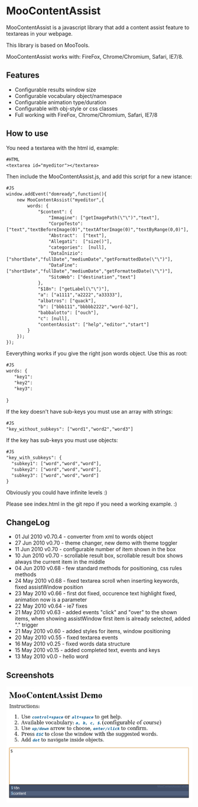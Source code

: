 MooContentAssist
===========

MooContentAssist is a javascript library that add a content assist feature to textareas in your webpage.

This library is based on MooTools.

MooContentAssist works with: FireFox, Chrome/Chromium, Safari, IE7/8.

Features
----------
 * Configurable results window size
 * Configurable vocabulary object/namespace
 * Configurable animation type/duration
 * Configurable with obj-style or css classes
 * Full working with FireFox, Chrome/Chromium, Safari, IE7/8 

How to use
----------

You need a textarea with the html id, example:
    
    #HTML
    <textarea id="myeditor"></textarea>

Then include the MooContentAssist.js, and add this script for a new istance:
   
    #JS
    window.addEvent("domready",function(){
        new MooContentAssist("myeditor",{
            words: {
                "$content": {
                    "Immagine": ["getImagePath(\"\")","text"],
                    "CorpoTesto":  ["text","textBeforeImage(0)","textAfterImage(0)","textByRange(0,0)"],
                    "Abstract":  ["text"],
                    "Allegati":  ["size()"],
                    "categories":  [null],
                    "DataInizio":  ["shortDate","fullDate","mediumDate","getFormattedDate(\"\")"],
                    "DataFine":  ["shortDate","fullDate","mediumDate","getFormattedDate(\"\")"],
                    "SitoWeb": ["destination","text"]
                },
                "$18n": ["getLabel(\"\")"],
                "a": ["a1111","a2222","a33333"],
                "albatros": ["quack"],
                "b": ["bbb111","bbbbb2222","word-b2"],
                "babbalotto": ["ouch"],
                "c": [null],
                "contentAssist": ["help","editor","start"]
            }
        });
    });


Eeverything works if you give the right json words object.
Use this as root: 

    #JS
    words: {
       "key1": 
       "key2": 
       "key3":
    
    }

If the key doesn't have sub-keys you must use an array with strings:

	#JS
	"key_without_subkeys": ["word1","word2","word3"]

If the key has sub-keys you must use objects:

	#JS
	"key_with_subkeys": {
	  "subkey1": ["word","word","word"],
	  "subkey2": ["word","word","word"],
	  "subkey3": ["word","word","word"]
	}

Obviously you could have infinite levels :)

Please see index.html in the git repo if you need a working example. :)

ChangeLog
-----------
* 01 Jul 2010 v0.70.4 - converter from xml to words object
* 27 Jun 2010 v0.70 - theme changer, new demo with theme toggler
* 11 Jun 2010 v0.70 - configurable number of item shown in the box
* 10 Jun 2010 v0.70 - scrollable result box, scrollable result box shows always the current item in the middle
* 04 Jun 2010 v0.68 - few standard methods for positioning, css rules methods
* 24 May 2010 v0.68 - fixed textarea scroll when inserting keywords, fixed assistWindow position
* 23 May 2010 v0.66 - first dot fixed, occurence text highlight fixed, animation now is a parameter
* 22 May 2010 v0.64 - ie7 fixes
* 21 May 2010 v0.63 - added events "click" and "over" to the shown items, when showing assistWindow first item is already selected, added "." trigger
* 21 May 2010 v0.60 - added styles for items, window positioning 
* 20 May 2010 v0.55 - fixed textarea events
* 16 May 2010 v0.25 - fixed words data structure
* 15 May 2010 v0.15 - added completed text, events and keys
* 13 May 2010 v0.0  - hello word

Screenshots
-----------

![Screenshot 1](http://github.com/NKjoep/MooContentAssist/raw/master/img/screenshot.png)